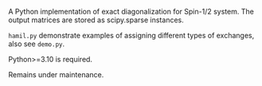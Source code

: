 A Python implementation of exact diagonalization for Spin-1/2 system. The output matrices are stored as scipy.sparse instances.

```hamil.py``` demonstrate examples of assigning different types of exchanges, also see ```demo.py```.

Python>=3.10 is required.

Remains under maintenance.
